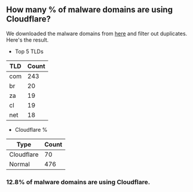 ## How many % of malware domains are using Cloudflare?


We downloaded the malware domains from [here](https://urlhaus.abuse.ch) and filter out duplicates.
Here's the result.


[//]: # (start replacement)


- Top 5 TLDs

| TLD | Count |
| --- | --- |
| com | 243 |
| br | 20 |
| za | 19 |
| cl | 19 |
| net | 18 |


- Cloudflare %

| Type | Count |
| --- | --- |
| Cloudflare | 70 |
| Normal | 476 |


### 12.8% of malware domains are using Cloudflare.